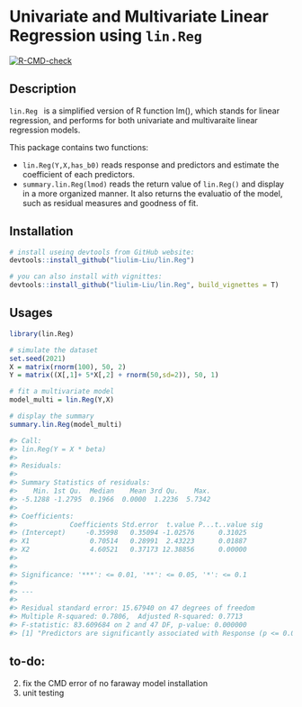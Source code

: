 # Univariate and Multivariate Linear Regression using `lin.Reg`
  <!-- badges: start -->
  [![R-CMD-check](https://github.com/liulim-Liu/lin.Reg/workflows/R-CMD-check/badge.svg)](https://github.com/liulim-Liu/lin.Reg/actions)
  <!-- badges: end -->
  
  
## Description

`lin.Reg ` is a simplified version of R function lm(), which stands for linear regression, and performs for both univariate and multivaraite linear regression models.

This package contains two functions:
- `lin.Reg(Y,X,has_b0)` reads response and predictors and estimate the coefficient of each predictors.
- `summary.lin.Reg(lmod)` reads the return value of `lin.Reg()` and display in a more organized manner. It also returns the evaluatio of the model, such as residual measures and goodness of fit.

## Installation
```r
# install useing devtools from GitHub website:
devtools::install_github("liulim-Liu/lin.Reg")

# you can also install with vignittes:
devtools::install_github("liulim-Liu/lin.Reg", build_vignettes = T)
```

## Usages
```r
library(lin.Reg)

# simulate the dataset
set.seed(2021)
X = matrix(rnorm(100), 50, 2)
Y = matrix((X[,1]+ 5*X[,2] + rnorm(50,sd=2)), 50, 1)

# fit a multivariate model
model_multi = lin.Reg(Y,X)

# display the summary
summary.lin.Reg(model_multi)

#> Call:
#> lin.Reg(Y = X * beta)
#> 
#> Residuals:
#> 
#> Summary Statistics of residuals:
#>    Min. 1st Qu.  Median    Mean 3rd Qu.    Max. 
#> -5.1288 -1.2795  0.1966  0.0000  1.2236  5.7342 
#> 
#> Coefficients:
#>             Coefficients Std.error  t.value P...t..value sig
#> (Intercept)     -0.35998   0.35094 -1.02576      0.31025    
#> X1               0.70514   0.28991  2.43223      0.01887    
#> X2               4.60521   0.37173 12.38856      0.00000    
#> 
#> 
#> Significance: '***': <= 0.01, '**': <= 0.05, '*': <= 0.1
#> 
#> ---
#> 
#> Residual standard error: 15.67940 on 47 degrees of freedom
#> Multiple R-squared: 0.7806,  Adjusted R-squared: 0.7713
#> F-statistic: 83.609684 on 2 and 47 DF, p-value: 0.000000
#> [1] "Predictors are significantly associated with Response (p <= 0.05)"
```

## to-do:
2. fix the CMD error of no faraway model installation
3. unit testing



